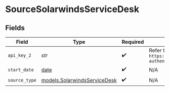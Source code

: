 # SourceSolarwindsServiceDesk


## Fields

| Field                                                                                                                                                 | Type                                                                                                                                                  | Required                                                                                                                                              | Description                                                                                                                                           |
| ----------------------------------------------------------------------------------------------------------------------------------------------------- | ----------------------------------------------------------------------------------------------------------------------------------------------------- | ----------------------------------------------------------------------------------------------------------------------------------------------------- | ----------------------------------------------------------------------------------------------------------------------------------------------------- |
| `api_key_2`                                                                                                                                           | *str*                                                                                                                                                 | :heavy_check_mark:                                                                                                                                    | Refer to `https://documentation.solarwinds.com/en/success_center/swsd/content/completeguidetoswsd/token-authentication-for-api-integration.htm#link4` |
| `start_date`                                                                                                                                          | [date](https://docs.python.org/3/library/datetime.html#date-objects)                                                                                  | :heavy_check_mark:                                                                                                                                    | N/A                                                                                                                                                   |
| `source_type`                                                                                                                                         | [models.SolarwindsServiceDesk](../models/solarwindsservicedesk.md)                                                                                    | :heavy_check_mark:                                                                                                                                    | N/A                                                                                                                                                   |